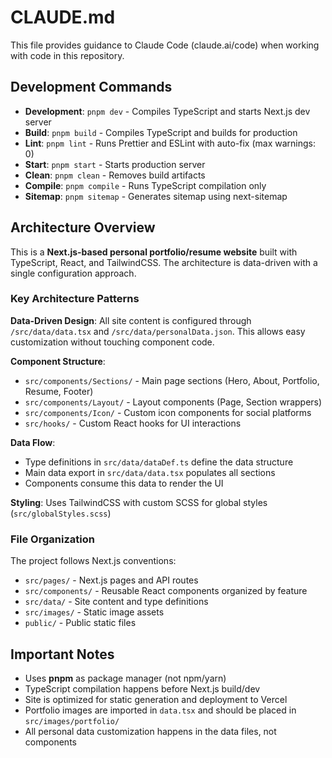 # CLAUDE.md

This file provides guidance to Claude Code (claude.ai/code) when working with code in this repository.

## Development Commands

- **Development**: `pnpm dev` - Compiles TypeScript and starts Next.js dev server
- **Build**: `pnpm build` - Compiles TypeScript and builds for production
- **Lint**: `pnpm lint` - Runs Prettier and ESLint with auto-fix (max warnings: 0)
- **Start**: `pnpm start` - Starts production server
- **Clean**: `pnpm clean` - Removes build artifacts
- **Compile**: `pnpm compile` - Runs TypeScript compilation only
- **Sitemap**: `pnpm sitemap` - Generates sitemap using next-sitemap

## Architecture Overview

This is a **Next.js-based personal portfolio/resume website** built with TypeScript, React, and TailwindCSS. The architecture is data-driven with a single configuration approach.

### Key Architecture Patterns

**Data-Driven Design**: All site content is configured through `/src/data/data.tsx` and `/src/data/personalData.json`. This allows easy customization without touching component code.

**Component Structure**:
- `src/components/Sections/` - Main page sections (Hero, About, Portfolio, Resume, Footer)
- `src/components/Layout/` - Layout components (Page, Section wrappers)
- `src/components/Icon/` - Custom icon components for social platforms
- `src/hooks/` - Custom React hooks for UI interactions

**Data Flow**: 
- Type definitions in `src/data/dataDef.ts` define the data structure
- Main data export in `src/data/data.tsx` populates all sections
- Components consume this data to render the UI

**Styling**: Uses TailwindCSS with custom SCSS for global styles (`src/globalStyles.scss`)

### File Organization

The project follows Next.js conventions:
- `src/pages/` - Next.js pages and API routes
- `src/components/` - Reusable React components organized by feature
- `src/data/` - Site content and type definitions
- `src/images/` - Static image assets
- `public/` - Public static files

## Important Notes

- Uses **pnpm** as package manager (not npm/yarn)
- TypeScript compilation happens before Next.js build/dev
- Site is optimized for static generation and deployment to Vercel
- Portfolio images are imported in `data.tsx` and should be placed in `src/images/portfolio/`
- All personal data customization happens in the data files, not components